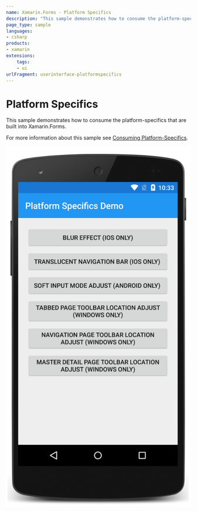 ```yaml
---
name: Xamarin.Forms - Platform Specifics
description: "This sample demonstrates how to consume the platform-specifics that are built into Xamarin.Forms (UI)"
page_type: sample
languages:
- csharp
products:
- xamarin
extensions:
    tags:
    - ui
urlFragment: userinterface-platformspecifics
---
```

# Platform Specifics

This sample demonstrates how to consume the platform-specifics that are built into Xamarin.Forms.

For more information about this sample see [Consuming Platform-Specifics](https://docs.microsoft.com/xamarin/xamarin-forms/platform/platform-specifics/).

![Platform Specifics application screenshot](Screenshots/01Android.png "Platform Specifics application screenshot")

